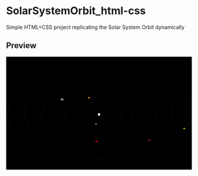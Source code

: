 # SolarSystemOrbit_html-css

Simple HTML+CSS project replicating the Solar System Orbit dynamically


## Preview
![Solar System Orbit Preview](public/img/project-preview.png)
